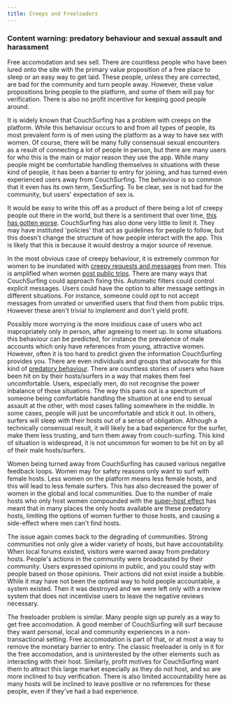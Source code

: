 ```yaml
---
title: Creeps and Freeloaders
---
```


### Content warning: predatory behaviour and sexual assault and harassment

Free accomodation and sex sell. There are countless people who have been lured onto the site with the primary value proposition of a free place to sleep or an easy way to get laid. These people, unless they are corrected, are bad for the community and turn people away. However, these value propositions bring people to the platform, and some of them will pay for verification. There is also no profit incentive for keeping good people around.

It is widely known that CouchSurfing has a problem with creeps on the platform. While this behaviour occurs to and from all types of people, its most prevalent form is of men using the platform as a way to have sex with women. Of course, there will be many fully consensual sexual encounters as a result of connecting a lot of people in person, but there are many users for who this is the main or major reason they use the app. While many people might be comfortable handling themselves in situations with these kind of people, it has been a barrier to entry for joining, and has turned even experienced users away from CouchSurfing. The behaviour is so common that it even has its own term, SexSurfing. To be clear, sex is not bad for the community, but users' expectation of sex is.

It would be easy to write this off as a product of there being a lot of creepy people out there in the world, but there is a sentiment that over time, [this has gotten worse](https://www.reddit.com/r/couchsurfing/comments/7nzrxv/confused_about_people_who_had_bad_experiences/). CouchSurfing has also done very little to limit it. They may have instituted 'policies' that act as guidelines for people to follow, but this doesn't change the structure of how people interact with the app. This is likely that this is because it would destroy a major source of revenue.

In the most obvious case of creepy behaviour, it is extremely common for women to be inundated with [creepy requests and messages](https://www.reddit.com/r/couchsurfing/comments/2inf3j/okay_im_really_sick_of_people_using_cs_as_a/) from men. This is amplified when women [post public trips](https://www.reddit.com/r/couchsurfing/comments/5zmxgs/is_anyone_else_getting_creepy_messages_on/). There are many ways that CouchSurfing could approach fixing this. Automatic filters could control explicit messages. Users could have the option to alter message settings in different situations. For instance, someone could opt to not accept messages from unrated or unverified users that find them from public trips. However these aren't trivial to implement and don't yield profit.


Possibly more worrying is the more insidious case of users who act inapropriately only in person, after agreeing to meet up. In some situations this behaviour can be predicted, for instance the prevalence of male accounts which only have references from young, attractive women. However, often it is too hard to predict given the information CouchSurfing provides you. There are even individuals and groups that advocate for this kind of [predatory behaviour](https://mavericktraveler.com/how-to-bang-couchsurfing-girls-the-complete-guide/). There are countless stories of users who have been hit on by their hosts/surfers in a way that makes them feel uncomfortable. Users, especially men, do not recognise the power inbalance of those situations. The way this pans out is a spectrum of someone being comfortable handling the situation at one end to sexual assault at the other, with most cases falling somewhere in the middle. In some cases, people will just be uncomfortable and stick it out. In others, surfers will sleep with their hosts out of a sense of obligation. Although a technically consensual result, it will likely be a bad experience for the surfer, make them less trusting, and turn them away from couch-surfing. This kind of situation is widespread, it is not uncommon for women to be hit on by all of their male hosts/surfers.

Women being turned away from CouchSurfing has caused various negative feedback loops. Women may for safety reasons only want to surf with female hosts. Less women on the platform means less female hosts, and this will lead to less female surfers. This has also decreased the power of women in the global and local communities. Due to the number of male hosts who only host women compounded with the [super-host effect](/issues/host-matching) has meant that in many places the only hosts available are these predatory hosts, limiting the options of women further to those hosts, and causing a side-effect where men can't find hosts.

The issue again comes back to the degrading of communities. Strong communities not only give a wider variety of hosts, but have accountability. When local forums existed, visitors were warned away from predatory hosts. People's actions in the community were broadcasted by their community. Users expressed opinions in public, and you could stay with people based on those opinions. Their actions did not exist inside a bubble. While it may have not been the optimal way to hold people accountable, a system existed. Then it was destroyed and we were left only with a review system that does not incentivise users to leave the negative reviews necessary.

The freeloader problem is similar. Many people sign up purely as a way to get free accomodation. A good member of CouchSurfing will surf because they want personal, local and community experiences in a non-transactional setting. Free accomodation is part of that, or at most a way to remove the monetary barrier to entry. The classic freeloader is only in it for the free accomodation, and is uninterested by the other elements such as interacting with their host. Similarly, profit motives for CouchSurfing want them to attract this large market especially as they do not host, and so are more inclined to buy verification. There is also limited accountability here as many hosts will be inclined to leave positive or no references for these people, even if they've had a bad experience.
